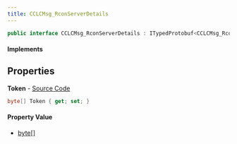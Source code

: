 ```yaml
---
title: CCLCMsg_RconServerDetails
---
```


```csharp
public interface CCLCMsg_RconServerDetails : ITypedProtobuf<CCLCMsg_RconServerDetails>, INativeHandle, INetMessage<CCLCMsg_RconServerDetails>, IDisposable
```

#### Implements

## Properties

**Token** - [Source Code](https://github.com/swiftly-solution/swiftlys2/blob/main/managed/src/SwiftlyS2.Generated/Protobufs/Interfaces/CCLCMsg_RconServerDetails.cs#L18)

```csharp
byte[] Token { get; set; }
```

#### Property Value

- [byte](https://learn.microsoft.com/dotnet/api/system.byte)[]

